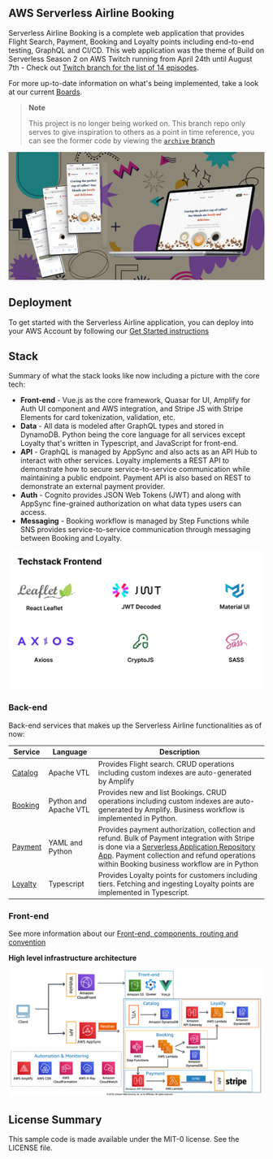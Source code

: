 ## AWS Serverless Airline Booking

Serverless Airline Booking is a complete web application that provides Flight Search, Payment, Booking and Loyalty points including end-to-end testing, GraphQL and CI/CD. This web application was the theme of Build on Serverless Season 2 on AWS Twitch running from April 24th until August 7th - Check out [Twitch branch for the list of 14 episodes](https://github.com/aws-samples/aws-serverless-airline-booking/tree/twitch).

For more up-to-date information on what's being implemented, take a look at our current [Boards](https://github.com/aws-samples/aws-serverless-airline-booking/projects).

> **Note**
>
> This project is no longer being worked on. This branch repo only serves to give inspiration to others as a point in time reference, you can see the former code by viewing the [`archive` branch](https://github.com/aws-samples/aws-serverless-airline-booking/tree/archive)

![Serverless Airline Booking sample](./media/prototype-web.png)

## Deployment

To get started with the Serverless Airline application, you can deploy into your AWS Account by following our [Get Started instructions](./docs/getting_started.md)

## Stack

Summary of what the stack looks like now including a picture with the core tech:

- **Front-end** - Vue.js as the core framework, Quasar for UI, Amplify for Auth UI component and AWS integration, and Stripe JS with Stripe Elements for card tokenization, validation, etc.
- **Data** - All data is modeled after GraphQL types and stored in DynamoDB. Python being the core language for all services except Loyalty that's written in Typescript, and JavaScript for front-end.
- **API** - GraphQL is managed by AppSync and also acts as an API Hub to interact with other services. Loyalty implements a REST API to demonstrate how to secure service-to-service communication while maintaining a public endpoint. Payment API is also based on REST to demonstrate an external payment provider.
- **Auth** - Cognito provides JSON Web Tokens (JWT) and along with AppSync fine-grained authorization on what data types users can access.
- **Messaging** - Booking workflow is managed by Step Functions while SNS provides service-to-service communication through messaging between Booking and Loyalty.

![Core stack](./media/core-stack.png)

### Back-end

Back-end services that makes up the Serverless Airline functionalities as of now:

| Service                                                                                                             | Language              | Description                                                                                                                                                                                                                                                                                                                                                                           |
| ------------------------------------------------------------------------------------------------------------------- | --------------------- | ------------------------------------------------------------------------------------------------------------------------------------------------------------------------------------------------------------------------------------------------------------------------------------------------------------------------------------------------------------------------------------- |
| [Catalog](https://github.com/aws-samples/aws-serverless-airline-booking/tree/archive/src/backend/catalog/README.md) | Apache VTL            | Provides Flight search. CRUD operations including custom indexes are auto-generated by Amplify                                                                                                                                                                                                                                                                                        |
| [Booking](https://github.com/aws-samples/aws-serverless-airline-booking/tree/archive/src/backend/booking/README.md) | Python and Apache VTL | Provides new and list Bookings. CRUD operations including custom indexes are auto-generated by Amplify. Business workflow is implemented in Python.                                                                                                                                                                                                                                   |
| [Payment](https://github.com/aws-samples/aws-serverless-airline-booking/tree/archive/src/backend/payment/README.md) | YAML and Python       | Provides payment authorization, collection and refund. Bulk of Payment integration with Stripe is done via a [Serverless Application Repository App](https://serverlessrepo.aws.amazon.com/applications/arn:aws:serverlessrepo:us-east-1:375983427419:applications~api-lambda-stripe-charge). Payment collection and refund operations within Booking business workflow are in Python |
| [Loyalty](https://github.com/aws-samples/aws-serverless-airline-booking/tree/archive/src/backend/loyalty/README.md) | Typescript            | Provides Loyalty points for customers including tiers. Fetching and ingesting Loyalty points are implemented in Typescript.                                                                                                                                                                                                                                                           |

### Front-end

See more information about our [Front-end, components, routing and convention](https://github.com/aws-samples/aws-serverless-airline-booking/tree/archive/src/frontend/README.md)

**High level infrastructure architecture**

![Serverless Airline Architecture](./media/prototype-architecture.png)

## License Summary

This sample code is made available under the MIT-0 license. See the LICENSE file.
